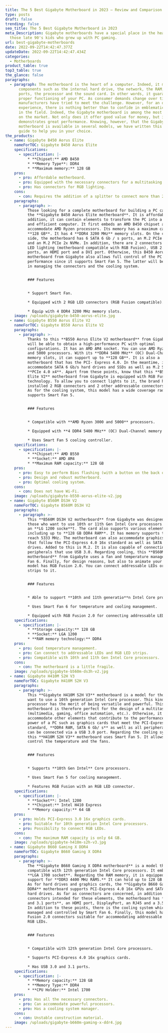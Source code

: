 ```yaml
---
title: The 5 Best Gigabyte Motherboard in 2023 – Review and Comparison
type: posts
draft: false
trending: false
seo_title: The 5 Best Gigabyte Motherboard in 2023
meta_Description: Gigabyte motherboards have a special place in the hearts of
  those late 90's kids who grew up with PC gaming.
url: best-gigabyte-motherboards
date: 2022-09-22T14:42:47.377Z
updateDate: 2022-09-22T14:42:47.434Z
categories:
  - Motherboards
product_table: true
top3_table: true
the_glance: false
paragraphs:
  - paragraph: The motherboard is the heart of a computer. Indeed, it manages many
      components such as the internal hard drive, the network, the RAM, the USB
      ports, the processor and the sound card. In other words, it guarantees the
      proper functioning of your PC. As consumer demands change over time, many
      manufacturers have tried to meet the challenge. However, for an optimal
      experience, there is nothing better than to confide in emblematic brands
      in the field. Indeed, the Gigabyte motherboard is among the most popular
      on the market. Not only does it offer good value for money, but it also
      demonstrates great performance. Knowing, however, that the Gigabyte gaming
      motherboard is available in several models, we have written this buying
      guide to help you in your choice.
the_products:
  - name: Gigabyte B450 Aorus Elite
    nameForTOC: Gigabyte B450 Aorus Elite
    specifications:
      - specification: |-
          * **Chipset:** AMD B450
          * **Memory Type**: DDR4
          * **Maximum memory:** 128 GB
    pros:
      - pro: Affordable motherboard.
      - pro: Equipped with the necessary connectors for a multitasking PC.
      - pro: Has connectors for RGB lighting.
    cons:
      - con: Requires the addition of a splitter to connect more than 2 fans.
    paragraphs:
      - paragraph: >-
          Those looking for a complete motherboard for building a PC can turn to
          the **Gigabyte B450 Aorus Elite motherboard**. It is affordable, in
          addition, it can contain elements to transform the PC into a powerful
          and efficient computer. It first embeds an AMD B450 chipset and can
          accommodate AMD Ryzen processors. Its memory has a maximum capacity of
          **128 GB**. It has 4 **DDR4 3200 MHz** memory slots. On the connector
          side, the motherboard has 6 SATA 6 Gb / s ports, an M.2 PCIe 4x NVMe
          and an M.2 PCIe 2x NVMe. In addition, there are 2 connectors for RGB
          LED lighting (motherboard compatible with RGB Fusion), USB 2.0 and 3.0
          ports, an HDMI port and a DVI port. Otherwise, this B450 Aorus Elite
          motherboard from Gigabyte also allows full control of the PC's
          performance since it supports Smart Fan 5. The latter will be useful
          in managing the connectors and the cooling system.


          ### Features


          * Support Smart Fan.

          * Equipped with 2 RGB LED connectors (RGB Fusion compatible).

          * Equip with 4 DDR4 3200 MHz memory slots.
    image: /uploads/gigabyte-b450-aorus-elite.jpg
  - name: Gigabyte B550 Aorus Elite V2
    nameForTOC: Gigabyte B550 Aorus Elite V2
    paragraphs:
      - paragraph: >-
          Thanks to this **B550 Aorus Elite V2 motherboard** from Gigabyte, you
          will be able to obtain a high-performance PC with optimal
          configurations. It has an AMD AM4 socket. You can use AMD Ryzen 3000
          and 5000 processors. With its **DDR4 5400 MHz** (OC) Dual-Channel
          memory slots, it can support up to **128 GB**. It is also a
          motherboard that has the PCI- Express 4.0. In the meantime, it can
          accommodate SATA 6 Gb/s hard drives and SSDs as well as M.2 SATA and
          **PCIe 4.0 x4**. Apart from these points, know that this **B550 Aorus
          Elite V2** motherboard from Gigabyte is equipped with RGB Fusion 2.0
          technology. To allow you to connect lights to it, the brand has
          installed 2 RGB connectors and 2 other addressable connectors on it.
          As for the cooling system, this model has a wide coverage radiator and
          supports Smart Fan 5.


          ### Features


          * Compatible with **AMD Ryzen 3000 and 5000** processors.

          * Equipped with **4 DDR4 5400 MHz** (OC) Dual-Channel memory slots.

          * Uses Smart Fan 5 cooling controller.
    specifications:
      - specification: |-
          * **Chipset:** AMD B550
          * **Socket:** AMD AM4
          * **Maximum RAM capacity:** 128 GB
    pros:
      - pro: Easy to perform Bios flashing (with a button on the back or via a USB key).
      - pro: Design and robust motherboard.
      - pro: Optimal cooling system.
    cons:
      - con: Does not have Wi-Fi.
    image: /uploads/gigabyte-b550-aorus-elite-v2.jpg
  - name: Gigabyte B560M DS3H V2
    nameForTOC: Gigabyte B560M DS3H V2
    paragraphs:
      - paragraph: >-
          This **B560M DS3H V2 motherboard** from Gigabyte was designed for
          those who want to use 10th or 11th Gen Intel Core processors. It uses
          an **LG 1200 socke**t. The card also supports various elements,
          including up to **128 GB DDR4 RAM**. It has memory supports that can
          reach 5333 MHz. The motherboard can also accommodate graphics cards
          that follow the PCI-Express 4.0 16x standard as well as SATA 6 Gb/s
          drives. Added to this is M.2. It is also capable of connecting to
          peripherals that use USB 3.0. Regarding cooling, this **B560M DS3H
          motherboard** from Gigabyte uses a fan and temperature manager: Smart
          Fan 6. Finally, for design reasons, but also to animate your PC, this
          model has RGB Fusion 2.0. You can connect addressable LEDs or RGB LED
          strips to it.


          ### Features


          * Able to support **10th and 11th generatio**n Intel Core processors.

          * Uses Smart Fan 6 for temperature and cooling management.

          * Equipped with RGB Fusion 2.0 for connecting addressable LEDs and RGB LED strips.
    specifications:
      - specification: |-
          * **Storage capacity:** 128 GB
          * **Socket:** LGA 1200
          * **RAM memory technology:** DDR4
    pros:
      - pro: Good temperature management.
      - pro: Can connect to addressable LEDs and RGB LED strips.
      - pro: Compatible with 10th and 11th Gen Intel Core processors.
    cons:
      - con: The motherboard is a little fragile.
    image: /uploads/gigabyte-b560m-ds3h-v2.jpg
  - name: Gigabyte H410M S2H V3
    nameForTOC: Gigabyte H410M S2H V3
    paragraphs:
      - paragraph: >-
          This **Gigabyte H410M S2H V3** motherboard is a model for those who
          want to use a 10th generation Intel Core processor. This kind of
          processor has the merit of being versatile and powerful. This
          motherboard is therefore perfect for the design of a multitasking PC
          (multimedia, gaming, office automation, etc.). Otherwise, it can also
          accommodate other elements that contribute to the performance and
          power of a PC such as graphics cards that meet the PCI-Express 3.0 16x
          standard, **DDR4 RAM, SATA 6 Gb/ s** as well as all peripherals that
          can be connected via a USB 3.0 port. Regarding the cooling system,
          this **H410M S2H V3** motherboard uses Smart Fan 5. It allows you to
          control the temperature and the fans.


          ### Features


          * Supports **10th Gen Intel** Core processors.

          * Uses Smart Fan 5 for cooling management.

          * Features RGB Fusion with an RGB LED connector.
    specifications:
      - specification: |-
          * **Socket**: Intel 1200
          * **Chipset:** Intel H410 Express
          * **Memory capacity:** 64 GB
    pros:
      - pro: Holds PCI-Express 3.0 16x graphics cards.
      - pro: Suitable for 10th generation Intel Core processors.
      - pro: Possibility to connect RGB LEDs.
    cons:
      - con: The maximum RAM capacity is only 64 GB.
    image: /uploads/gigabyte-h410m-s2h-v3.jpg
  - name: Gigabyte B660 Gaming X DDR4
    nameForTOC: Gigabyte B660 Gaming X DDR4
    paragraphs:
      - paragraph: >-
          The **Gigabyte B660 Gaming X DDR4 motherboard** is a model that is
          compatible with 12th generation Intel Core processors. It embeds an
          **LGA 1700 socket**. Regarding the RAM memory, it is equipped with
          support for **DDR3 4400 MHz RAMS.** It can hold up to 128 GB of RAM.
          As for hard drives and graphics cards, the **Gigabyte B660 Gaming X
          DDR4** motherboard supports PCI-Express 4.0 16x GPUs and SATA 6Gb/s
          hard drives. As far as connectors are concerned, in addition to the
          connectors intended for these elements, the motherboard has **USB 3.0
          and 3.1 ports**, an HDMI port, DisplayPort, an RJ45 and a 3.5 mm jack.
          In addition to these points, there is the cooling system which is
          managed and controlled by Smart Fan 6. Finally, this model has RGB
          Fusion 2.0 connectors suitable for accommodating addressable LEDs and
          RGB LEDs.


          ### Features


          * Compatible with 12th generation Intel Core processors.

          * Supports PCI-Express 4.0 16x graphics cards.

          * Has USB 3.0 and 3.1 ports.
    specifications:
      - specification: |-
          * **Memory capacity:** 128 GB
          * **Memory Type:** DDR4
          * **CPU Holder:** Intel 1700
    pros:
      - pro: Has all the necessary connectors.
      - pro: Can accommodate powerful processors.
      - pro: Has a cooling system manager.
    cons:
      - con: Unstable construction material.
    image: /uploads/gigabyte-b660m-gaming-x-ddr4.jpg
---
```

